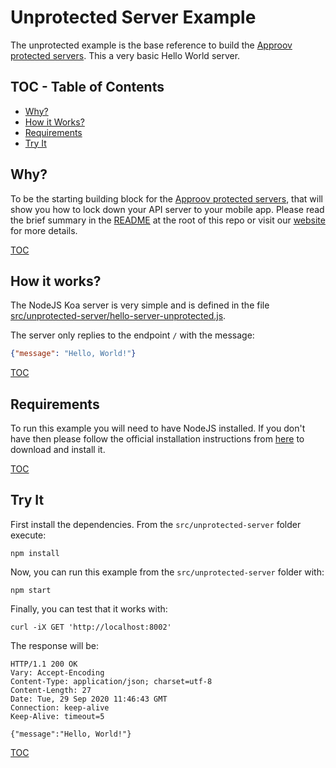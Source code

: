 # Unprotected Server Example

The unprotected example is the base reference to build the [Approov protected servers](/src/approov-protected-server/). This a very basic Hello World server.


## TOC - Table of Contents

* [Why?](#why)
* [How it Works?](#how-it-works)
* [Requirements](#requirements)
* [Try It](#try-it)


## Why?

To be the starting building block for the [Approov protected servers](/src/approov-protected-server/), that will show you how to lock down your API server to your mobile app. Please read the brief summary in the [README](/README.md#why) at the root of this repo or visit our [website](https://approov.io/product.html) for more details.

[TOC](#toc---table-of-contents)


## How it works?

The NodeJS Koa server is very simple and is defined in the file [src/unprotected-server/hello-server-unprotected.js](/src/unprotected-server/hello-server-unprotected.js).

The server only replies to the endpoint `/` with the message:

```json
{"message": "Hello, World!"}
```

[TOC](#toc---table-of-contents)


## Requirements

To run this example you will need to have NodeJS installed. If you don't have then please follow the official installation instructions from [here](https://nodejs.org/en/download/) to download and install it.

[TOC](#toc---table-of-contents)


## Try It

First install the dependencies. From the `src/unprotected-server` folder execute:

```text
npm install
```

Now, you can run this example from the `src/unprotected-server` folder with:

```text
npm start
```

Finally, you can test that it works with:

```text
curl -iX GET 'http://localhost:8002'
```

The response will be:

```text
HTTP/1.1 200 OK
Vary: Accept-Encoding
Content-Type: application/json; charset=utf-8
Content-Length: 27
Date: Tue, 29 Sep 2020 11:46:43 GMT
Connection: keep-alive
Keep-Alive: timeout=5

{"message":"Hello, World!"}
```

[TOC](#toc---table-of-contents)
